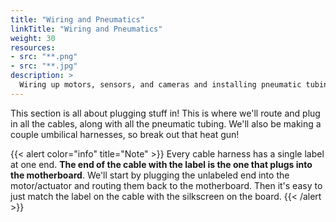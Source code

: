 ```yaml
---
title: "Wiring and Pneumatics"
linkTitle: "Wiring and Pneumatics"
weight: 30
resources:
- src: "**.png"
- src: "**.jpg"
description: >
  Wiring up motors, sensors, and cameras and installing pneumatic tubing.
---
```


This section is all about plugging stuff in! This is where we'll route and plug in all the cables, along with all the pneumatic tubing. We'll also be making a couple umbilical harnesses, so break out that heat gun!

{{< alert color="info" title="Note" >}}
Every cable harness has a single label at one end. **The end of the cable with the label is the one that plugs into the motherboard**. We'll start by plugging the unlabeled end into the motor/actuator and routing them back to the motherboard. Then it's easy to just match the label on the cable with the silkscreen on the board.
{{< /alert >}}
